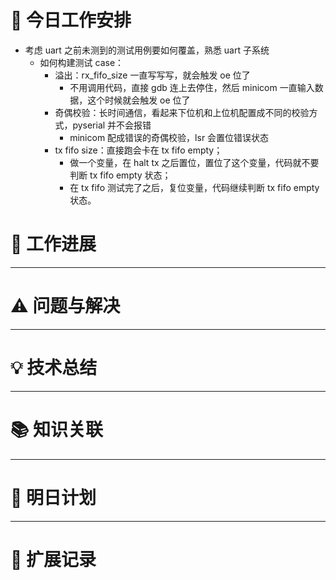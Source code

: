 



# **🔧 今日工作安排**
- 考虑 uart 之前未测到的测试用例要如何覆盖，熟悉 uart 子系统
	- 如何构建测试 case：
		- 溢出：rx_fifo_size 一直写写写，就会触发 oe 位了
			- 不用调用代码，直接 gdb 连上去停住，然后 minicom 一直输入数据，这个时候就会触发 oe 位了
		- 奇偶校验：长时间通信，看起来下位机和上位机配置成不同的校验方式，pyserial 并不会报错
			- minicom 配成错误的奇偶校验，lsr 会置位错误状态
		- tx fifo size：直接跑会卡在 tx fifo empty；
			- 做一个变量，在 halt tx 之后置位，置位了这个变量，代码就不要判断 tx fifo empty 状态；
			- 在 tx fifo 测试完了之后，复位变量，代码继续判断 tx fifo empty 状态。



# **📌 工作进展**



---

# **⚠️ 问题与解决**


---

# **💡 技术总结**


---

# **📚 知识关联**


---
# **📌 明日计划**


---

# **💬 扩展记录**



